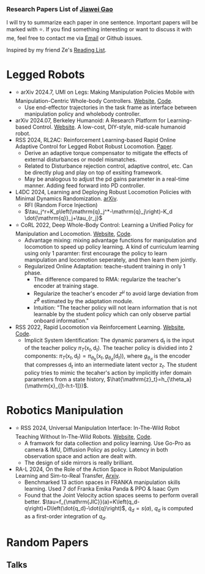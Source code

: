 

### Research Papers List of [Jiawei Gao](https://winston-gu.github.io/)

I will try to summarize each paper in one sentence. Important papers will be marked with :star:. If you find something interesting or want to discuss it with me, feel free to contact me via [Email](mailto:winstongu20@gmail.com) or Github issues. 

Inspired by my friend Ze's [Reading List](https://github.com/YanjieZe/Paper-List).


# Legged Robots
- :star: arXiv 2024.7, UMI on Legs: Making Manipulation Policies Mobile with Manipulation-Centric Whole-body Controllers. [Website](https://umi-on-legs.github.io/), [Code](https://umi-on-legs.github.io/).
    - Use end-effector trajectories in the task frame as interface between manipulation policy and wholebody controller.
- arXiv 2024.07, Berkeley Humanoid: A Research Platform for Learning-based Control. [Website](https://berkeley-humanoid.com/). A low-cost, DIY-style, mid-scale humanoid robot.
- RSS 2024, RL2AC: Reinforcement Learning-based Rapid Online Adaptive Control for Legged Robot Robust Locomotion. [Paper](https://enriquecoronadozu.github.io/rssproceedings2024/rss20/p060.pdf).
    - Derive an adaptive torque compensator to mitigate the effects of external disturbances or model mismatches. 
    - Related to Disturbance rejection control, adaptive control, etc. Can be directly plug and play on top of exsiting framework.
    - May be analogous to adjust the pd gains parameter in a real-time manner. Adding feed forward into PD controller.
- L4DC 2024, Learning and Deploying Robust Locomotion Policies with Minimal Dynamics Randomization. [arXiv](https://arxiv.org/abs/2209.12878). 
    - RFI (Random Force Injection)
    - $\tau_j^r=K_p\left(\mathrm{q}_j^*-\mathrm{q}_j\right)-K_d \dot{\mathrm{q}}_j+\tau_{r_j}$
- :star: CoRL 2022, Deep Whole-Body Control: Learning a Unified Policy for Manipulation and Locomotion. [Website](https://manipulation-locomotion.github.io/), [Code](https://github.com/MarkFzp/Deep-Whole-Body-Control).
    - Advantage mixing: mixing advantage functions for manipulation and locomotion to speed up policy learning. A kind of curriculum learning using only 1 paramter: first encourage the policy to learn manipulation and locomotion seperately, and then learn them jointly.
    - Regularized Online Adaptation: teache-student training in only 1 phase. 
        - The difference compared to RMA: regularize the teacher's encoder at training stage.
        - Regularize the teacher's encoder $z^{\mu}$ to avoid large deviation from $z^{\phi}$ estimated by the adaptation module.
        - Intuition: "The teacher policy will not learn information that is not learnable by the student policy which can only observe partial onboard information."
- RSS 2022, Rapid Locomotion via Reinforcement Learning. [Website](https://agility.csail.mit.edu/), [Code](https://github.com/Improbable-AI/rapid-locomotion-rl).
    - Implicit System Identification: The dynamic paramers $\mathrm{d}_t$ is the input of the teacher policy $\pi_{T}(\mathrm{x}_t, \mathrm{d}_t)$. The teacher policy is dividied into 2 components: $\pi_{T}(\mathrm{x}_t, \mathrm{d}_t)=\pi_{\theta_b}(\mathrm{x}_t, g_{\theta_d}(\mathrm{d}_t))$, where $g_{\theta_d}$ is the encoder that compresses $\mathrm{d}_t$ into an intermediate latent vector $\mathrm{z}_t$. The student policy tries to mimic the tecaher's action by implicitly infer domain parameters from a state history, $\hat{\mathrm{z}_t}=h_{\theta_a}(\mathrm{x}_{[t-h:t-1]})$.



# Robotics Manipulation
- :star: RSS 2024, Universal Manipulation Interface: In-The-Wild Robot Teaching Without In-The-Wild Robots. [Website](https://umi-gripper.github.io/), [Code](https://github.com/real-stanford/universal_manipulation_interface).
    - A framwork for data collection and policy learning. Use Go-Pro as camera & IMU, Diffusion Policy as policy. Latency in both observation space and action are dealt with.
    - The design of side mirrors is really brilliant.
- RA-L 2024, On the Role of the Action Space in Robot Manipulation Learning and Sim-to-Real Transfer, [Arxiv](https://arxiv.org/abs/2312.03673). 
    - Benchmarked 13 action spaces in FRANKA manipulation skills learning. Used 7 dof Franka Emika Panda & PPO & Isaac Gym
    - Found that the Joint Velocity action spaces seems to perform overall better. $\tau=f_{\mathrm{JIC}}(a)=K\left(q_d-q\right)+D\left(\dot{q_d}-\dot{q}\right)$, $\dot{q}_d=s(a)$, $q_d$ is computed as a first-order integration of $q_d$.

# Random Papers

## Talks
